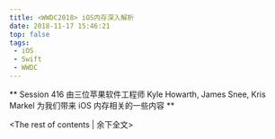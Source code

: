 ```yaml
---
title: <WWDC2018> iOS内存深入解析
date: 2018-11-17 15:46:21
top: false
tags:
 - iOS
 - Swift
 - WWDC
---
```

** <WWDC2018> Session 416 由三位苹果软件工程师 Kyle Howarth, James Snee, Kris Markel 为我们带来 iOS 内存相关的一些内容 **
<!-- more -->
<The rest of contents | 余下全文>